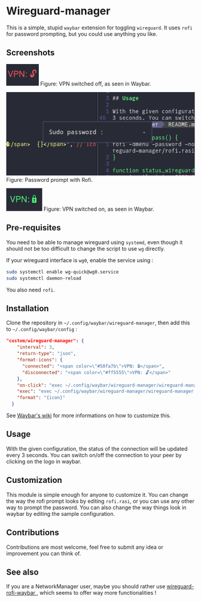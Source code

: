 # Wireguard-manager

This is a simple, stupid `waybar` extension for toggling `wireguard`. It uses
`rofi` for password prompting, but you could use anything you like.

## Screenshots

![VPN switched off](screenshots/vpn-off.png)
Figure: VPN switched off, as seen in Waybar.

![Password prompt](screenshots/password-prompt.png)
Figure: Password prompt with Rofi.

![VPN switched on](screenshots/vpn-on.png)
Figure: VPN switched on, as seen in Waybar.

## Pre-requisites

You need to be able to manage wireguard using `systemd`, even though it should
not be too difficult to change the script to use `wg` directly.

If your wireguard interface is `wg0`, enable the service using :

```bash
sudo systemctl enable wg-quick@wg0.service
sudo systemctl daemon-reload
```

You also need `rofi`.

## Installation

Clone the repository in `~/.config/waybar/wireguard-manager`, then add this to
`~/.config/waybar/config` :

```json
"custom/wireguard-manager": {
    "interval": 3,
    "return-type": "json",
    "format-icons": {
      "connected": "<span color=\"#50fa7b\">VPN: 🔒</span>",
      "disconnected": "<span color=\"#ff5555\">VPN: 🔓</span>"
    },
    "on-click": "exec ~/.config/waybar/wireguard-manager/wireguard-manager.sh -t",
    "exec": "exec ~/.config/waybar/wireguard-manager/wireguard-manager.sh -s",
    "format": "{icon}"
  }
```

See [Waybar's wiki](https://github.com/Alexays/Waybar/wiki/Module:-Custom) for
more informations on how to customize this.

## Usage

With the given configuration, the status of the connection will be updated every
3 seconds. You can switch on/off the connection to your peer by clicking on the
logo in waybar.

## Customization

This module is simple enough for anyone to customize it. You can change the way
the rofi prompt looks by editing `rofi.rasi`, or you can use any other way to
prompt the password. You can also change the way things look in waybar by
editing the sample configuration.

## Contributions

Contributions are most welcome, feel free to submit any idea or improvement you
can think of.

## See also

If you are a NetworkManager user, maybe you should rather use
[wireguard-rofi-waybar ](https://github.com/HarHarLinks/wireguard-rofi-waybar), which seems to offer
way more functionalities !
